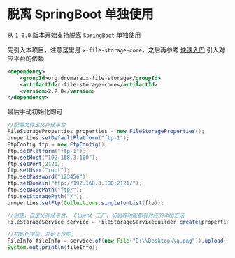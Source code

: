 # 脱离 SpringBoot 单独使用

从 `1.0.0` 版本开始支持脱离 `SpringBoot` 单独使用

先引入本项目，注意这里是 `x-file-storage-core`，之后再参考 [快速入门](快速入门) 引入对应平台的依赖

```xml
<dependency>
    <groupId>org.dromara.x-file-storage</groupId>
    <artifactId>x-file-storage-core</artifactId>
    <version>2.2.0</version>
</dependency>
```

最后手动初始化即可

```java
//配置文件定义存储平台
FileStorageProperties properties = new FileStorageProperties();
properties.setDefaultPlatform("ftp-1");
FtpConfig ftp = new FtpConfig();
ftp.setPlatform("ftp-1");
ftp.setHost("192.168.3.100");
ftp.setPort(2121);
ftp.setUser("root");
ftp.setPassword("123456");
ftp.setDomain("ftp://192.168.3.100:2121/");
ftp.setBasePath("ftp/");
ftp.setStoragePath("/");
properties.setFtp(Collections.singletonList(ftp));

//创建，自定义存储平台、 Client 工厂、切面等功能都有对应的添加方法
FileStorageService service = FileStorageServiceBuilder.create(properties).useDefault().build();

//初始化完毕，开始上传吧
FileInfo fileInfo = service.of(new File("D:\\Desktop\\a.png")).upload();
System.out.println(fileInfo);
```
